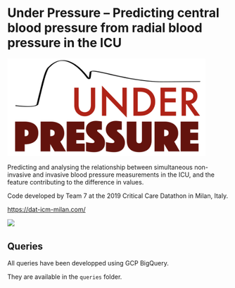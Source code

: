 # Under Pressure – Predicting central blood pressure from radial blood pressure in the ICU

<img src="img/logo.png" width="450">

Predicting and analysing the relationship between simultaneous non-invasive and invasive blood pressure measurements in the ICU, and the feature contributing to the difference in values.

Code developed by Team 7 at the 2019 Critical Care Datathon in Milan, Italy.

https://dat-icm-milan.com/

<img src="img/data-icm.png" width="450">

## Queries

All queries have been developped using GCP BigQuery.

They are available in the `queries` folder.
